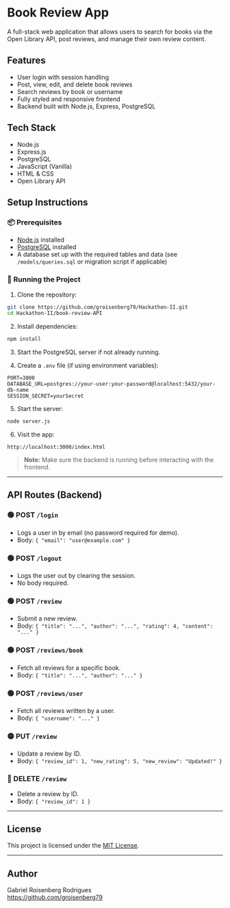 # Book Review App

A full-stack web application that allows users to search for books via the Open Library API, post reviews, and manage their own review content.

## Features

- User login with session handling
- Post, view, edit, and delete book reviews
- Search reviews by book or username
- Fully styled and responsive frontend
- Backend built with Node.js, Express, PostgreSQL

## Tech Stack

- Node.js
- Express.js
- PostgreSQL
- JavaScript (Vanilla)
- HTML & CSS
- Open Library API

## Setup Instructions

### 📦 Prerequisites

- [Node.js](https://nodejs.org/) installed
- [PostgreSQL](https://www.postgresql.org/) installed
- A database set up with the required tables and data (see `/models/queries.sql` or migration script if applicable)

### 🚀 Running the Project

1. Clone the repository:

```bash
git clone https://github.com/groisenberg79/Hackathon-II.git
cd Hackathon-II/book-review-API
```

2. Install dependencies:

```bash
npm install
```

3. Start the PostgreSQL server if not already running.

4. Create a `.env` file (if using environment variables):

```env
PORT=3000
DATABASE_URL=postgres://your-user:your-password@localhost:5432/your-db-name
SESSION_SECRET=yourSecret
```

5. Start the server:

```bash
node server.js
```

6. Visit the app:

```
http://localhost:3000/index.html
```

> **Note:** Make sure the backend is running before interacting with the frontend.

---

## API Routes (Backend)

### 🟢 POST `/login`
 - Logs a user in by email (no password required for demo).
 - Body: `{ "email": "user@example.com" }`

### 🟢 POST `/logout`
 - Logs the user out by clearing the session.
 - No body required.

### 🟢 POST `/review`
- Submit a new review.
- Body: `{ "title": "...", "author": "...", "rating": 4, "content": "..." }`

### 🟢 POST `/reviews/book`
- Fetch all reviews for a specific book.
- Body: `{ "title": "...", "author": "..." }`

### 🟢 POST `/reviews/user`
- Fetch all reviews written by a user.
- Body: `{ "username": "..." }`

### 🟡 PUT `/review`
- Update a review by ID.
- Body: `{ "review_id": 1, "new_rating": 5, "new_review": "Updated!" }`

### 🔴 DELETE `/review`
- Delete a review by ID.
- Body: `{ "review_id": 1 }`

---

## License

This project is licensed under the [MIT License](./LICENSE).

---

## Author

Gabriel Roisenberg Rodrigues  
https://github.com/groisenberg79

